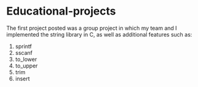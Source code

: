 # Educational-projects

The first project posted was a group project in which my team and I implemented the string library in C, as well as additional features such as: 
1) sprintf
2) sscanf
3) to_lower
4) to_upper
5) trim
6) insert
